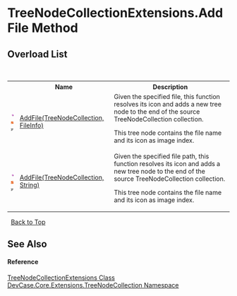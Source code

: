 # TreeNodeCollectionExtensions.AddFile Method 
 


## Overload List
&nbsp;<table><tr><th></th><th>Name</th><th>Description</th></tr><tr><td>![Public method](media/pubmethod.gif "Public method")![Static member](media/static.gif "Static member")![Code example](media/CodeExample.png "Code example")</td><td><a href="M_DevCase_Core_Extensions_TreeNodeCollection_TreeNodeCollectionExtensions_AddFile">AddFile(TreeNodeCollection, FileInfo)</a></td><td>
Given the specified file, this function resolves its icon and adds a new tree node to the end of the source TreeNodeCollection collection. 

 This tree node contains the file name and its icon as image index.</td></tr><tr><td>![Public method](media/pubmethod.gif "Public method")![Static member](media/static.gif "Static member")![Code example](media/CodeExample.png "Code example")</td><td><a href="M_DevCase_Core_Extensions_TreeNodeCollection_TreeNodeCollectionExtensions_AddFile_1">AddFile(TreeNodeCollection, String)</a></td><td>
Given the specified file path, this function resolves its icon and adds a new tree node to the end of the source TreeNodeCollection collection. 

 This tree node contains the file name and its icon as image index.</td></tr></table>&nbsp;
<a href="#treenodecollectionextensions.addfile-method">Back to Top</a>

## See Also


#### Reference
<a href="T_DevCase_Core_Extensions_TreeNodeCollection_TreeNodeCollectionExtensions">TreeNodeCollectionExtensions Class</a><br /><a href="N_DevCase_Core_Extensions_TreeNodeCollection">DevCase.Core.Extensions.TreeNodeCollection Namespace</a><br />
